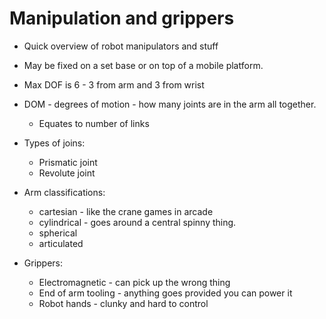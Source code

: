 # Manipulation and grippers

* Quick overview of robot manipulators and stuff
* May be fixed on a set base or on top of a mobile platform.
* Max DOF is 6 - 3 from arm and 3 from wrist
* DOM - degrees of motion - how many joints are in the arm all together.
     * Equates to number of links
* Types of joins:
    * Prismatic joint
    * Revolute joint
    
* Arm classifications:
    * cartesian - like the crane games in arcade
    * cylindrical - goes around a central spinny thing.
    * spherical 
    * articulated
   
* Grippers:
    * Electromagnetic - can pick up the wrong thing
    * End of arm tooling - anything goes provided you can power it
    * Robot hands - clunky and hard to control
    